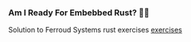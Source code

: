 ### Am I Ready For Embebbed Rust? 😮‍💨

Solution to Ferroud Systems rust exercises [exercises](https://github.com/ferrous-systems/rust-exercises/blob/stable/exercise-book/src/self-check.md)
